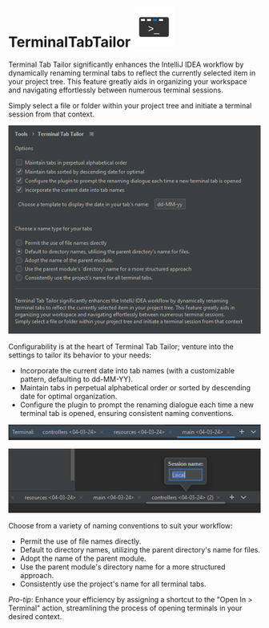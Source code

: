 # TerminalTabTailor ![pluginIcon.svg](src%2Fmain%2Fresources%2FMETA-INF%2FpluginIcon.svg)

Terminal Tab Tailor significantly enhances the IntelliJ IDEA workflow by dynamically renaming terminal tabs to reflect the currently selected item in your project tree. This feature greatly aids in organizing your workspace and navigating effortlessly between numerous terminal sessions.

Simply select a file or folder within your project tree and initiate a terminal session from that context.

![img_3.png](img_3.png)

Configurability is at the heart of Terminal Tab Tailor; venture into the settings to tailor its behavior to your needs:
* Incorporate the current date into tab names (with a customizable pattern, defaulting to dd-MM-YY).
* Maintain tabs in perpetual alphabetical order or sorted by descending date for optimal organization.
* Configure the plugin to prompt the renaming dialogue each time a new terminal tab is opened, ensuring consistent naming conventions.

![img.png](img.png)

![img_2.png](img_2.png)

Choose from a variety of naming conventions to suit your workflow:
* Permit the use of file names directly.
* Default to directory names, utilizing the parent directory's name for files.
* Adopt the name of the parent module.
* Use the parent module's directory name for a more structured approach.
* Consistently use the project's name for all terminal tabs.

*Pro-tip*: Enhance your efficiency by assigning a shortcut to the "Open In > Terminal" action, streamlining the process of opening terminals in your desired context.